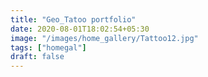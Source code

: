```yaml
---
title: "Geo_Tatoo portfolio"
date: 2020-08-01T18:02:54+05:30
image: "/images/home_gallery/Tattoo12.jpg"
tags: ["homegal"]
draft: false
---
```

